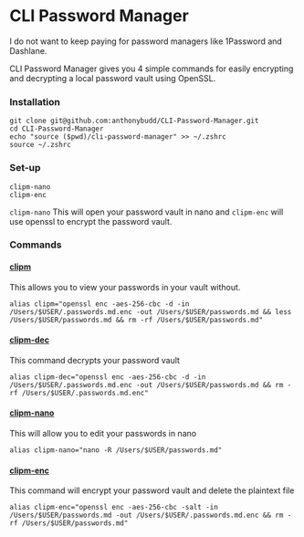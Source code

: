 # CLI Password Manager

I do not want to keep paying for password managers like 1Password and Dashlane.

CLI Password Manager gives you 4 simple commands for easily encrypting and decrypting a local password vault using OpenSSL.


### Installation
```
git clone git@github.com:anthonybudd/CLI-Password-Manager.git
cd CLI-Password-Manager
echo "source ($pwd)/cli-password-manager" >> ~/.zshrc
source ~/.zshrc
```

### Set-up
```
clipm-nano
clipm-enc
```
`clipm-nano` This will open your password vault in nano and `clipm-enc` will use openssl to encrypt the password vault.


### Commands

#### [clipm](https://github.com/anthonybudd/CLI-Password-Manager/blob/main/cli-password-manager#L4)
This allows you to view your passwords in your vault without.
```
alias clipm="openssl enc -aes-256-cbc -d -in /Users/$USER/.passwords.md.enc -out /Users/$USER/passwords.md && less /Users/$USER/passwords.md && rm -rf /Users/$USER/passwords.md"
```


#### [clipm-dec](https://github.com/anthonybudd/CLI-Password-Manager/blob/main/cli-password-manager#L5)
This command decrypts your password vault
```
alias clipm-dec="openssl enc -aes-256-cbc -d -in /Users/$USER/.passwords.md.enc -out /Users/$USER/passwords.md && rm -rf /Users/$USER/.passwords.md.enc"
```


#### [clipm-nano](https://github.com/anthonybudd/CLI-Password-Manager/blob/main/cli-password-manager#L6)
This will allow you to edit your passwords in nano
```
alias clipm-nano="nano -R /Users/$USER/passwords.md"
```


#### [clipm-enc](https://github.com/anthonybudd/CLI-Password-Manager/blob/main/cli-password-manager#L7)
This command will encrypt your password vault and delete the plaintext file
```
alias clipm-enc="openssl enc -aes-256-cbc -salt -in /Users/$USER/passwords.md -out /Users/$USER/.passwords.md.enc && rm -rf /Users/$USER/passwords.md"
```
